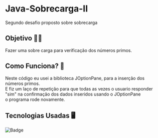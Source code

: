 # Java-Sobrecarga-II

Segundo desafio proposto sobre sobrecarga

## Objetivo 👨‍🎓

Fazer uma sobre carga para verificação dos números primos.<br>

## Como Funciona? 💭

Neste código eu usei a biblioteca JOptionPane, para a inserção dos números primos. <br>
E fiz um laço de repetição para que todas as vezes o usuario responder "sim" na confirmação dos dados inseridos usando o JOptionPane<br>
o programa rode novamente.

## Tecnologias Usadas 🖥️

![Badge](https://img.shields.io/static/v1?label=&message=Java&color=FF4040&style=for-the-badge)
